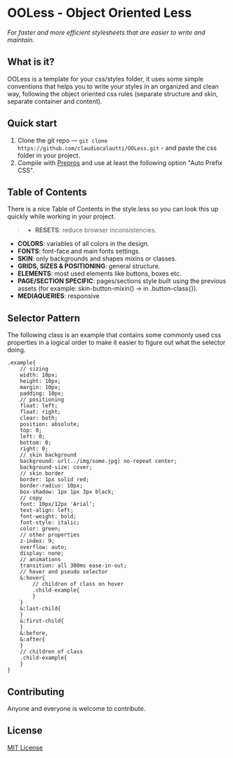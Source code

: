 # OOLess - Object Oriented Less

_For faster and more efficient stylesheets that are easier to write and maintain._


## What is it?

OOLess is a template for your css/styles folder, it uses some simple conventions that helps you to write your styles in an organized and clean way, following the object oriented css rules (separate structure and skin, separate container and content).


## Quick start

1. Clone the git repo — `git clone https://github.com/claudiocalautti/OOLess.git` - and paste the css folder in your project.
2. Compile with [Prepros](http://alphapixels.com/prepros/) and use at least the following option "Auto Prefix CSS".


## Table of Contents

There is a nice Table of Contents in the style.less so you can look this up quickly while working in your project.

> * **RESETS**: reduce browser inconsistencies.
* **COLORS**: variables of all colors in the design.
* **FONTS**: font-face and main fonts settings.
* **SKIN**: only backgrounds and shapes mixins or classes.
* **GRIDS, SIZES & POSITIONING**: general structure.
* **ELEMENTS**: most used elements like buttons, boxes etc.
* **PAGE/SECTION SPECIFIC**: pages/sections style built using the previous assets (for example: skin-button-mixin() -> in .button-class{}).
* **MEDIAQUERIES**: responsive


## Selector Pattern

The following class is an example that contains some commonly used css properties in a logical order to make it easier to figure out what the selector doing.

```
.example{
	// sizing
	width: 10px;
	height: 10px;
	margin: 10px;
	padding: 10px;
	// positioning
	float: left;
	float: right;
	clear: both;
	position: absolute;
	top: 0;
	left: 0;
	bottom: 0;
	right: 0;
	// skin background
	background: url(../img/some.jpg) no-repeat center;
	background-size: cover;
	// skin border	
	border: 1px solid red;
	border-radius: 10px;
	box-shadow: 1px 1px 3px black;
	// copy
	font: 10px/12px 'Arial';
	text-align: left;
	font-weight: bold;
	font-style: italic;
	color: green;
	// other properties
	z-index: 9;
	overflow: auto;
	display: none;
	// animations
	transition: all 300ms ease-in-out;
	// hover and pseudo selector
	&:hover{
		// children of class on hover
		.child-example{
		}
	}
	&:last-child{
	}
	&:first-child{
	}
	&:before,
	&:after{
	}
	// children of class
	.child-example{
	}
}
```


## Contributing

Anyone and everyone is welcome to contribute.


## License

[MIT License](http://opensource.org/licenses/MIT)
